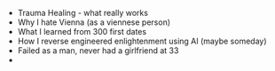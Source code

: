 - Trauma Healing - what really works
- Why I hate Vienna (as a viennese person)
- What I learned from 300 first dates
- How I reverse engineered enlightenment using AI (maybe someday)
- Failed as a man, never had a girlfriend at 33
- 